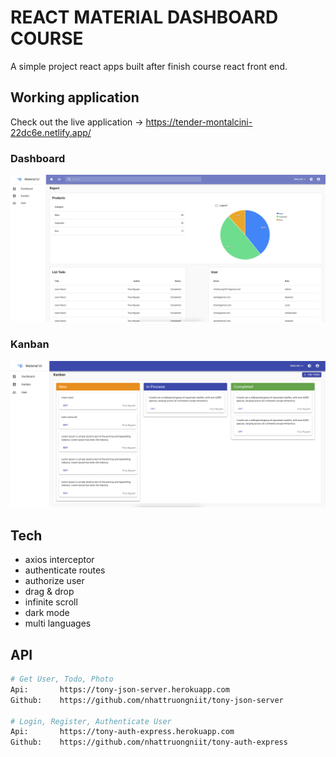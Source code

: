 # REACT MATERIAL DASHBOARD COURSE

A simple project react apps built after finish course react front end.

## Working application

Check out the live application -> https://tender-montalcini-22dc6e.netlify.app/

### Dashboard

![alt](public/lading-page.png)

### Kanban

![alt](public/kanban.png)

## Tech

- axios interceptor
- authenticate routes
- authorize user
- drag & drop
- infinite scroll
- dark mode
- multi languages

## API

```bash
# Get User, Todo, Photo
Api:       https://tony-json-server.herokuapp.com
Github:    https://github.com/nhattruongniit/tony-json-server

# Login, Register, Authenticate User
Api:       https://tony-auth-express.herokuapp.com
Github:    https://github.com/nhattruongniit/tony-auth-express

```
